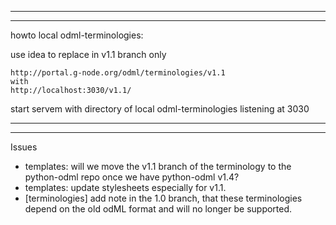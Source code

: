 
------------------------------------------------------------------------------------------

------------------------------------------------------------------------------------------

howto local odml-terminologies:

use idea to replace in v1.1 branch only

    http://portal.g-node.org/odml/terminologies/v1.1
    with
    http://localhost:3030/v1.1/

start servem with directory of local odml-terminologies listening at 3030

------------------------------------------------------------------------------------------

------------------------------------------------------------------------------------------

Issues

- templates: will we move the v1.1 branch of the terminology to the python-odml repo once we have python-odml v1.4?
- templates: update stylesheets especially for v1.1.
- [terminologies] add note in the 1.0 branch, that these terminologies depend on the old odML format and will no longer be supported.

